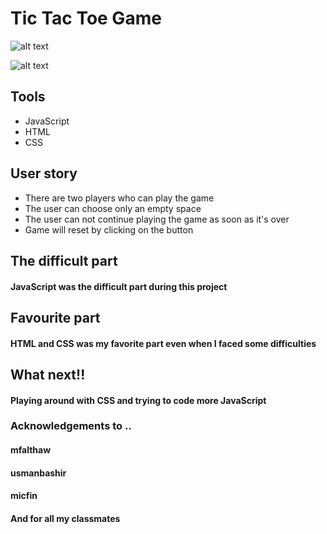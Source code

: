 # Tic Tac Toe Game

![alt text](https://f.top4top.net/p_1125nzpxv1.png)

![alt text](https://a.top4top.net/p_1125l27m31.png)

## Tools
- JavaScript
- HTML
- CSS

## User story
- There are two players who can play the game
- The user can choose only an empty space 
- The user can not continue playing the game as soon as it's over
- Game will reset by clicking on the button

## The difficult part
#### JavaScript was the difficult part during this project

## Favourite part
#### HTML and CSS was my favorite part even when I faced some difficulties

## What next!!
#### Playing around with CSS and trying to code more JavaScript

### Acknowledgements to ..
#### mfalthaw
#### usmanbashir
#### micfin
#### And for all my classmates 